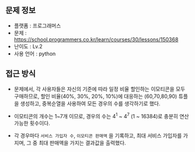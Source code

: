 ## 문제 정보

- 플랫폼 : 프로그래머스
- 문제 : https://school.programmers.co.kr/learn/courses/30/lessons/150368
- 난이도 : Lv.2
- 사용 언어 : python

## 접근 방식

- 문제에서, 각 사용자들은 자신의 기준에 따라 일정 비율 할인하는 이모티콘을 모두 구매하므로, 할인 비율(40%, 30%, 20%, 10%)에 대응하는 (60,70,80,90) 튜플을 생성하고, 중복순열을 사용하여 모든 경우의 수를 생각하기로 했다.

- 이모티콘의 개수는 1~7개 이므로, 경우의 수는 4<sup>1</sup> ~ 4<sup>7</sup> (1 ~ 16384)로 충분히 연산 가능한 횟수이다.

- 각 경우마다 `서비스 가입자 수`, `이모티콘 판매액` 을 기록하고, 최대 서비스 가입자를 가지며, 그 중 최대 판매액을 가지는 결과값을 출력했다.
